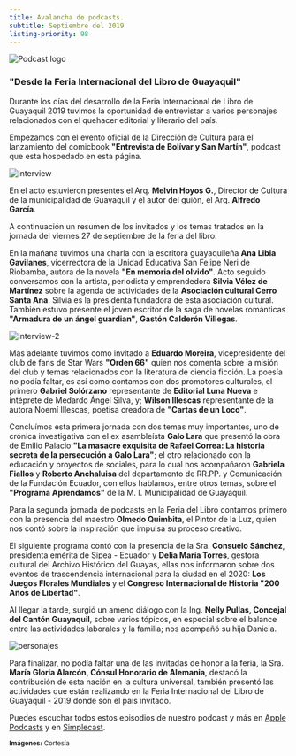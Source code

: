 ```yaml
---
title: Avalancha de podcasts.
subtitle: Septiembre del 2019
listing-priority: 98
---
```


![Podcast logo](//res.cloudinary.com/magnvs/image/upload/v1566690125/cvthxyhh5ao4csqol88c.jpg)

### "Desde la Feria Internacional del Libro de Guayaquil"

Durante los días del desarrollo de la Feria Internacional de Libro de Guayaquil 2019 tuvimos la oportunidad de entrevistar a varios personajes relacionados con el quehacer editorial y literario del país.

Empezamos con el evento oficial de la Dirección de Cultura para el lanzamiento del comicbook **"Entrevista de Bolívar y San Martín"**, podcast que esta hospedado en esta página.

![interview](//res.cloudinary.com/magnvs/image/upload/v1569694964/l44yph3wsvykwkwcktrb.jpg)

En el acto estuvieron presentes el Arq. **Melvin Hoyos G.**, Director de Cultura de la municipalidad de Guayaquil y el autor del guión, el Arq. **Alfredo García**.

A continuación un resumen de los invitados y los temas tratados en la jornada del viernes 27 de septiembre de la feria del libro:

En la mañana tuvimos una charla con la escritora guayaquileña **Ana Libia Gavilanes**, vicerrectora de la Unidad Educativa San Felipe Neri de Riobamba, autora de la novela **"En memoria del olvido"**. Acto seguido conversamos con la artista, periodista y emprendedora **Silvia Vélez de Martínez** sobre la agenda de actividades de la **Asociación cultural Cerro Santa Ana**. Silvia es la presidenta fundadora de esta asociación cultural. También estuvo presente el joven escritor de la saga de novelas románticas **"Armadura de un ángel guardian"**, **Gastón Calderón Villegas**.

![interview-2](//res.cloudinary.com/magnvs/image/upload/v1569796850/duogs4ca8fzabk03q1ea.jpg)

Más adelante tuvimos como invitado a **Eduardo Moreira**, vicepresidente del club de fans de Star Wars **"Orden 66"** quien nos comenta sobre la misión del club y temas relacionados con la literatura de ciencia ficción. La poesía no podía faltar, es así como contamos con dos promotores culturales, el primero **Gabriel Solórzano** representante de **Editorial Luna Nueva** e intéprete de Medardo Ángel Silva, y; **Wilson Illescas** representante de la autora Noemí Illescas, poetisa creadora de **"Cartas de un Loco"**.

Concluímos esta primera jornada con dos temas muy importantes, uno de crónica investigativa con el ex asambleísta **Galo Lara** que presentó la obra de Emilio Palacio **"La masacre exquisita de Rafael Correa: La historia secreta de la persecución a Galo Lara"**; el otro relacionado con la educación y proyectos de sociales, para lo cual nos acompañaron **Gabriela Fiallos** y **Roberto Anchaluisa** del departamento de RR.PP. y Comunicación de la Fundación Ecuador, con ellos hablamos, entre otros temas, sobre el **"Programa Aprendamos"** de la M. I. Municipalidad de Guayaquil.

Para la segunda jornada de podcasts en la Feria del Libro contamos primero con la presencia del maestro **Olmedo Quimbita**, el Pintor de la Luz, quien nos contó sobre la inspiración que impulsa su proceso creativo.

El siguiente programa contó con la presencia de la Sra. **Consuelo Sánchez**, presidenta emérita de Sipea - Ecuador y **Delia María Torres**, gestora cultural del Archivo Histórico del Guayas, ellas nos informaron sobre dos eventos de trascendencia internacional para la ciudad en el 2020: **Los Juegos Florales Mundiales** y el **Congreso Internacional de Historia "200 Años de Libertad"**.

Al llegar la tarde, surgió un ameno diálogo con la Ing. **Nelly Pullas, Concejal del Cantón Guayaquil**, sobre varios tópicos, en especial sobre el balance entre las actividades laborales y la familia; nos acompañó su hija Daniela.

![personajes](//res.cloudinary.com/magnvs/image/upload/v1569798430/ayz4mdyjsymz10jrjeat.jpg)

Para finalizar, no podía faltar una de las invitadas de honor a la feria, la Sra. **María Gloria Alarcón, Cónsul Honorario de Alemania**, destacó la contribución de esta nación en la cultura universal, también presentó las actividades que están realizando en la Feria Internacional del Libro de Guayaquil - 2019 donde son el país invitado.

Puedes escuchar todos estos episodios de nuestro podcast y más en [Apple Podcasts](//podcasts.apple.com/ec/podcast/desde-el-museo-municipal/id1477126077) y en [Simplecast](//desde-el-museo-municipal.simplecast.com).


<small><b>Imágenes:</b> Cortesía</small>
